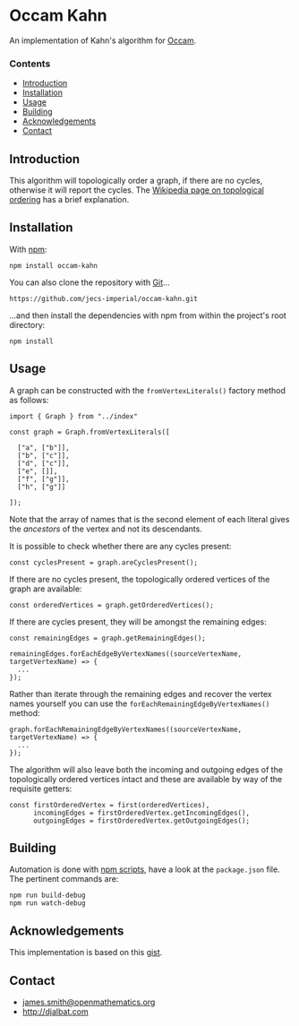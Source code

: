 # Occam Kahn

An implementation of Kahn's algorithm for [Occam](https://github.com/jecs-imperial/occam).

### Contents

- [Introduction](#introduction)
- [Installation](#installation)
- [Usage](#usage)
- [Building](#building)
- [Acknowledgements](#acknowledgements)
- [Contact](#contact)

## Introduction

This algorithm will topologically order a graph, if there are no cycles, otherwise it will report the cycles. The [Wikipedia page on topological ordering](https://en.wikipedia.org/wiki/Topological_sorting) has a brief explanation.

## Installation

With [npm](https://www.npmjs.com/):

    npm install occam-kahn

You can also clone the repository with [Git](https://git-scm.com/)...

    https://github.com/jecs-imperial/occam-kahn.git

...and then install the dependencies with npm from within the project's root directory:

    npm install

## Usage

A graph can be constructed with the `fromVertexLiterals()` factory method as follows:

```
import { Graph } from "../index"

const graph = Graph.fromVertexLiterals([

  ["a", ["b"]],
  ["b", ["c"]],
  ["d", ["c"]],
  ["e", []],
  ["f", ["g"]],
  ["h", ["g"]]

]);
```

Note that the array of names that is the second element of each literal gives the *ancestors* of the vertex and not its descendants.
   
It is possible to check whether there are any cycles present:

```
const cyclesPresent = graph.areCyclesPresent();
```

If there are no cycles present, the topologically ordered vertices of the graph are available:
    
```
const orderedVertices = graph.getOrderedVertices();
```

If there are cycles present, they will be amongst the remaining edges:

```
const remainingEdges = graph.getRemainingEdges();

remainingEdges.forEachEdgeByVertexNames((sourceVertexName, targetVertexName) => {
  ...
});
```

Rather than iterate through the remaining edges and recover the vertex names yourself you can use the `forEachRemainingEdgeByVertexNames()` method:
 
```
graph.forEachRemainingEdgeByVertexNames((sourceVertexName, targetVertexName) => {
  ...
});
```

The algorithm will also leave both the incoming and outgoing edges of the topologically ordered vertices intact and these are available by way of the requisite getters:
  
```
const firstOrderedVertex = first(orderedVertices),
      incomingEdges = firstOrderedVertex.getIncomingEdges(),
      outgoingEdges = firstOrderedVertex.getOutgoingEdges();
```

## Building

Automation is done with [npm scripts](https://docs.npmjs.com/misc/scripts), have a look at the `package.json` file. The pertinent commands are:

    npm run build-debug
    npm run watch-debug

## Acknowledgements

This implementation is based on this [gist](https://gist.github.com/Sup3rc4l1fr4g1l1571c3xp14l1d0c10u5/3341dba6a53d7171fe3397d13d00ee3f).

## Contact

* james.smith@openmathematics.org
* http://djalbat.com
